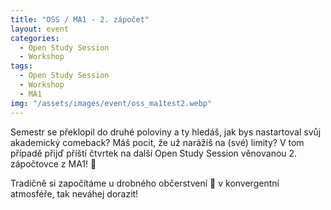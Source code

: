 ```yaml
---
title: "OSS / MA1 - 2. zápočet"
layout: event
categories:
  - Open Study Session
  - Workshop
tags:
  - Open Study Session
  - Workshop
  - MA1
img: "/assets/images/event/oss_ma1test2.webp"
---
```


Semestr se překlopil do druhé poloviny a ty hledáš, jak bys nastartoval svůj akademický comeback? Máš pocit, že už narážíš na (své) limity? V tom případě přijď příští čtvrtek na další Open Study Session věnovanou 2. zápočtovce z MA1! 🔢

Tradičně si započítáme u drobného občerstvení 🍪 v konvergentní atmosféře, tak neváhej dorazit!